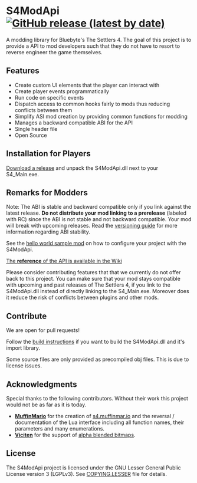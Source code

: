 # S4ModApi [![GitHub release (latest by date)](https://img.shields.io/github/v/release/nyfrk/S4ModApi)](https://github.com/nyfrk/S4ModApi/releases/latest)
A modding library for Bluebyte's The Settlers 4. The goal of this project is to provide a API to mod developers such that they do not have to resort to reverse engineer the game themselves. 



## Features

* Create custom UI elements that the player can interact with
* Create player events programmatically
* Run code on specific events
* Dispatch access to common hooks fairly to mods thus reducing conflicts between them
* Simplify ASI mod creation by providing common functions for modding
* Manages a backward compatible ABI for the API
* Single header file
* Open Source



## Installation for Players

[Download a release](https://github.com/nyfrk/S4ModApi/releases) and unpack the S4ModApi.dll next to your S4_Main.exe. 



## Remarks for Modders

Note: The ABI is stable and backward compatible only if you link against the latest release. **Do not distribute your mod linking to a prerelease** (labeled with RC) since the ABI is not stable and not backward compatible. Your mod will break with upcoming releases. Read the [versioning guide](VERSION.md) for more information regarding ABI stability.

See the [hello world sample mod](https://github.com/nyfrk/S4ModApi/wiki/HelloWorldPlugin) on how to configure your project with the S4ModApi.

[The **reference** of the API is available in the Wiki](https://github.com/nyfrk/S4ModApi/wiki)

Please consider contributing features that that we currently do not offer back to this project. You can make sure that your mod stays compatible with upcoming and past releases of The Settlers 4, if you link to the S4ModApi.dll instead of directly linking to the S4_Main.exe. Moreover does it reduce the risk of conflicts between plugins and other mods. 



## Contribute

We are open for pull requests! 

Follow the [build instructions](BUILD.md) if you want to build the S4ModApi.dll and it's import library. 

Some source files are only provided as precompiled obj files. This is due to license issues. 



## Acknowledgments

Special thanks to the following contributors. Without their work this project would not be as far as it is today.

- [**MuffinMario**](https://github.com/MuffinMario) for the creation of [s4.muffinmar.io](https://s4.muffinmar.io/scripts/) and the reversal / documentation of the Lua interface including all function names, their parameters and many enumerations.
- [**Viciten**](https://github.com/Viciten) for the support of [alpha blended bitmaps](https://github.com/nyfrk/S4ModApi/commit/134d532b83d201f43f18b699d877021f512411d3).



## License

The S4ModApi project is licensed under the GNU Lesser General Public License version 3 (LGPLv3). See [COPYING.LESSER](COPYING.LESSER) file for details. 

